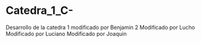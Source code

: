 # Catedra_1_C-
Desarrollo de la catedra 1
modificado por Benjamin 2
Modificado por Lucho
Modificado por Luciano
Modificado por Joaquin
